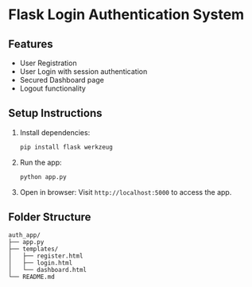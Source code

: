 
# Flask Login Authentication System

## Features
- User Registration
- User Login with session authentication
- Secured Dashboard page
- Logout functionality

## Setup Instructions

1. Install dependencies:
   ```bash
   pip install flask werkzeug
   ```

2. Run the app:
   ```bash
   python app.py
   ```

3. Open in browser:
   Visit `http://localhost:5000` to access the app.

## Folder Structure

```
auth_app/
├── app.py
├── templates/
│   ├── register.html
│   ├── login.html
│   └── dashboard.html
└── README.md
```
